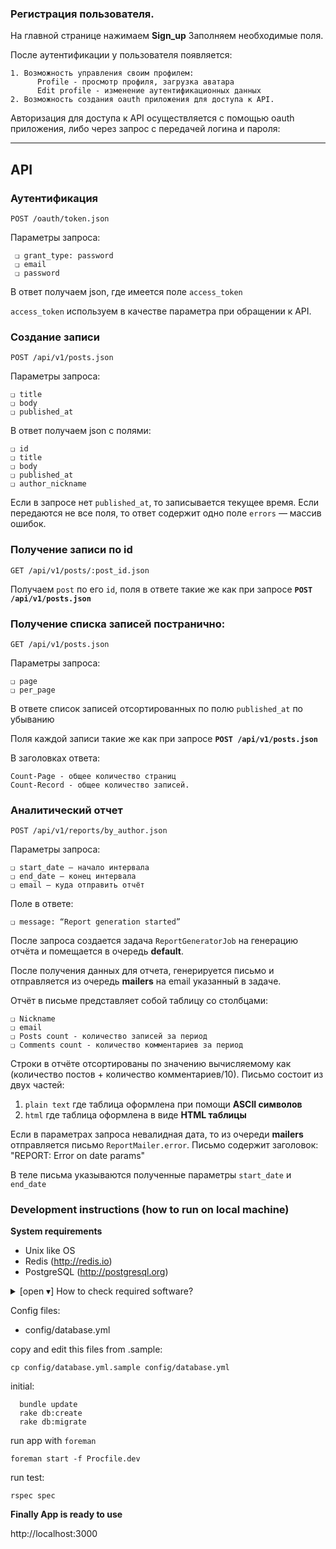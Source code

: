### Регистрация пользователя.

На главной странице нажимаем **Sign_up**
Заполняем необходимые поля.

После аутентификации у пользователя появляется:

    1. Возможность управления своим профилем:
          Profile - просмотр профиля, загрузка аватара
          Edit profile - изменение аутентификационных данных
    2. Возможность создания oauth приложения для доступа к API.

Авторизация для доступа к API осуществляется с помощью oauth приложения, либо через запрос с передачей логина и пароля:

----------
## API
### Аутентификация

    POST /oauth/token.json

Параметры запроса:

     ❏ grant_type: password
     ❏ email
     ❏ password

В ответ получаем json, где имеется поле `access_token`

`access_token` используем в качестве параметра при обращении к API.

### Создание записи

    POST /api/v1/posts.json

Параметры запроса:

    ❏ title
    ❏ body
    ❏ published_at
    
В ответ получаем json с полями:

    ❏ id
    ❏ title
    ❏ body
    ❏ published_at
    ❏ author_nickname
    
Если в запросе нет `published_at`, то записывается текущее время. 
Если передаются не все поля, то ответ содержит одно поле `errors` — массив ошибок.

### Получение записи по id

    GET /api/v1/posts/:post_id.json

Получаем `post` по его `id`, поля в ответе такие же как при запросе **`POST /api/v1/posts.json`**

### Получение списка записей постранично:

    GET /api/v1/posts.json

Параметры запроса:

    ❏ page
    ❏ per_page
    
В ответе список записей отсортированных по полю `published_at`  по убыванию

Поля каждой записи такие же как при запросе **`POST /api/v1/posts.json`**

В заголовках ответа:

    Count-Page - общее количество страниц 
    Count-Record - общее количество записей.

### Аналитический отчет

    POST /api/v1/reports/by_author.json
    
Параметры запроса:

    ❏ start_date — начало интервала
    ❏ end_date — конец интервала
    ❏ email — куда отправить отчёт

Полe в ответе:

    ❏ message: “Report generation started”

После запроса создается задача `ReportGeneratorJob` на генерацию отчёта и помещается в очередь **default**.

После получения данных для отчета, генерируется письмо и отправляется из очередь **mailers**  на email указанный в задаче.

Отчёт в письме представляет собой таблицу со столбцами:

    ❏ Nickname
    ❏ email
    ❏ Posts count - количество записей за период
    ❏ Comments count - количество комментариев за период

Строки в отчёте отсортированы по значению вычисляемому как
(количество постов + количество комментариев/10). 
Письмо состоит из двух частей:

 1. `plain text` где таблица оформлена при помощи **ASCII символов**
 2. `html` где таблица оформлена в виде **HTML таблицы**

Если в параметрах запроса невалидная дата, то из очереди **mailers** отправляется письмо `ReportMailer.error`.
Письмо содержит заголовок: "REPORT: Error on date params"

В теле письма указываются полученные параметры `start_date` и `end_date`

### Development instructions (how to run on local machine)

**System requirements** 

- Unix like OS
- Redis (http://redis.io)
- PostgreSQL (http://postgresql.org)

<details>
  <summary>[open ▾] How to check required software?</summary>

```
$ type rvm
/home/USER/.rvm/bin/rvm

$ type redis-server
/usr/bin/redis-server

$ type psql
/usr/bin/psql
```

</details>

Config files:

  - config/database.yml
 
copy and edit this files from .sample:

```  
cp config/database.yml.sample config/database.yml
```

initial:

```
  bundle update
  rake db:create
  rake db:migrate
```

run app with `foreman`

```
foreman start -f Procfile.dev
```

run test:
```
rspec spec
```

**Finally App is ready to use**

http://localhost:3000